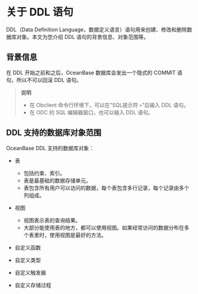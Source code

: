 # 关于 DDL 语句

DDL（Data Definition Language，数据定义语言）语句用来创建、修改和删除数据库对象。本文为您介绍 DDL 语句的背景信息、对象范围等。

## 背景信息

在 DDL 开始之前和之后，OceanBase 数据库会发出一个隐式的 COMMIT 语句，所以不可以回滚 DDL 语句。

> **说明**
>
>* 在 Obclient 命令行环境下，可以在"SQL提示符 `>`"后输入 DDL 语句。
>* 在 ODC 的 SQL 编辑器窗口，也可以输入 DDL 语句。

## DDL 支持的数据库对象范围

OceanBase DDL 支持的数据库对象：

* 表

  * 包括约束、索引。
  * 表是最基础的数据存储单元。
  * 表包含所有用户可以访问的数据，每个表包含多行记录，每个记录由多个列组成。

* 视图

  * 视图表示表的查询结果。
  * 大部分能使用表的地方，都可以使用视图。如果经常访问的数据分布在多个表里时，使用视图是最好的方法。

* 自定义函数
* 自定义类型
* 自定义触发器
* 自定义存储过程
